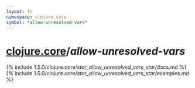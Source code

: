 ```yaml
---
layout: fn
namespace: clojure.core
symbol: *allow-unresolved-vars*
---
```


# [clojure.core](../)/*allow-unresolved-vars*

{% include 1.5.0/clojure.core/_star_allow_unresolved_vars_star_/docs.md %}
{% include 1.5.0/clojure.core/_star_allow_unresolved_vars_star_/examples.md %}

